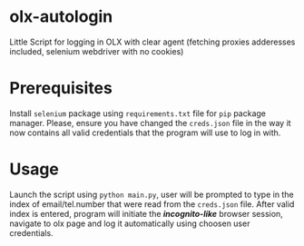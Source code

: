 # olx-autologin
Little Script for logging in OLX with clear agent (fetching proxies adderesses included, selenium webdriver with no cookies)

# Prerequisites
Install `selenium` package using `requirements.txt` file for `pip` package manager.
Please, ensure you have changed the `creds.json` file in the way it now contains all valid credentials that the program will use to log in with.

# Usage

Launch the script using `python main.py`, user will be prompted to type in the index of email/tel.number that were read from the `creds.json` file.
After valid index is entered, program will initiate the ***incognito-like*** browser session, navigate to olx page and log it automatically using choosen user credentials.

